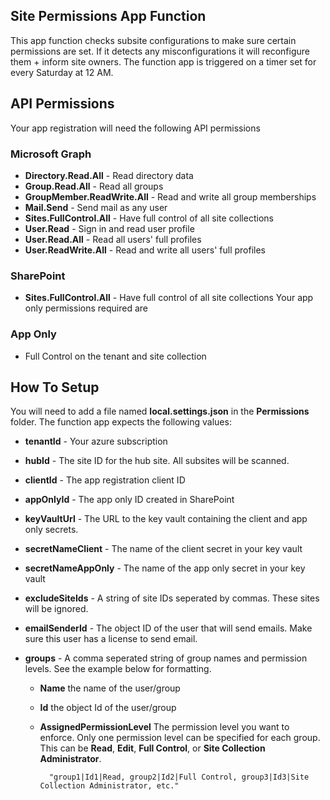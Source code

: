 ##  Site Permissions App Function
This app function checks subsite configurations to make sure certain permissions are set. If it detects any misconfigurations it will reconfigure them + inform site owners. The function app is triggered on a timer set for every Saturday at 12 AM.
##  API Permissions
Your app registration will need the following API permissions
### Microsoft Graph
- **Directory.Read.All** - Read directory data
- **Group.Read.All** - Read all groups
- **GroupMember.ReadWrite.All** - Read and write all group memberships
- **Mail.Send** - Send mail as any user
- **Sites.FullControl.All** - Have full control of all site collections
- **User.Read** - Sign in and read user profile
- **User.Read.All** - Read all users' full profiles
- **User.ReadWrite.All** - Read and write all users' full profiles
### SharePoint
- **Sites.FullControl.All** - Have full control of all site collections
Your app only permissions required are
### App Only
- Full Control on the tenant and site collection
## How To Setup
You will need to add a file named **local.settings.json** in the **Permissions** folder.  The function app expects the following values:
- **tenantId** - Your azure subscription
- **hubId** - The site ID for the hub site. All subsites will be scanned.
- **clientId** - The app registration client ID
- **appOnlyId** - The app only ID created in SharePoint
- **keyVaultUrl** - The URL to the key vault containing the client and app only secrets.
- **secretNameClient** - The name of the client secret in your key vault
- **secretNameAppOnly** - The name of the app only secret in your key vault
- **excludeSiteIds** - A string of site IDs seperated by commas. These sites will be ignored.
- **emailSenderId** - The object ID of the user that will send emails. Make sure this user has a license to send email.
- **groups** - A comma seperated string of group names and permission levels. See the example below for formatting. 

	- **Name** the name of the user/group

	- **Id** the object Id of the user/group

	- **AssignedPermissionLevel** The permission level you want to enforce. Only one permission level can be specified for each group. This can be **Read**, **Edit**, **Full Control**, or **Site Collection Administrator**.

			"group1|Id1|Read, group2|Id2|Full Control, group3|Id3|Site Collection Administrator, etc."
